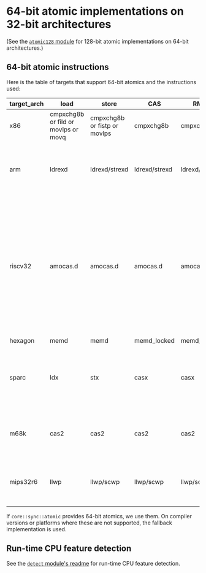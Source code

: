 # 64-bit atomic implementations on 32-bit architectures

(See the [`atomic128` module](../atomic128) for 128-bit atomic implementations on 64-bit architectures.)

## 64-bit atomic instructions

Here is the table of targets that support 64-bit atomics and the instructions used:

| target_arch | load | store | CAS | RMW | note |
| ----------- | ---- | ----- | --- | --- | ---- |
| x86 | cmpxchg8b or fild or movlps or movq | cmpxchg8b or fistp or movlps | cmpxchg8b | cmpxchg8b | provided by `core::sync::atomic` |
| arm | ldrexd | ldrexd/strexd | ldrexd/strexd | ldrexd/strexd | provided by `core::sync::atomic` for Armv6+, otherwise provided by us (see [arm_linux.rs](arm_linux.rs) for more) |
| riscv32 | amocas.d | amocas.d | amocas.d | amocas.d | Experimental because LLVM marking the corresponding target feature as experimental. Requires `experimental-zacas` target feature. Both compile-time and run-time detection are supported (run-time detection is currently disabled by default). <br> Requires rustc 1.59+ |
| hexagon | memd | memd | memd_locked | memd_locked | Unimplemented |
| sparc | ldx | stx | casx | casx | Unimplemented (unsupported in LLVM). Requires `v8plus` and `v9` target feature (Linux is v8plus+v9 by default) |
| m68k | cas2 | cas2 | cas2 | cas2 | Unimplemented (unsupported in LLVM). Requires M68020 or later (Linux is M68020 by default) |
| mips32r6 | llwp | llwp/scwp | llwp/scwp | llwp/scwp | Unimplemented (unsupported in LLVM). Requires Release 6 Paired LL/SC family of instructions |

If `core::sync::atomic` provides 64-bit atomics, we use them.
On compiler versions or platforms where these are not supported, the fallback implementation is used.

## Run-time CPU feature detection

See the [`detect` module's readme](../detect/README.md) for run-time CPU feature detection.
